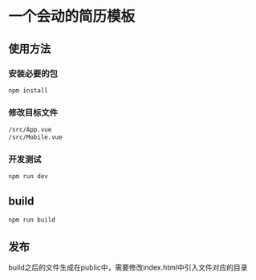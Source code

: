 # 一个会动的简历模板

## 使用方法

### 安装必要的包

```bash
npm install
```


### 修改目标文件

```bash
/src/App.vue
/src/Mobile.vue
```


### 开发测试

``` bash
npm run dev
```


## build

``` bash
npm run build
```

## 发布
build之后的文件生成在public中，需要修改index.html中引入文件对应的目录

